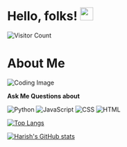 # Hello, folks! <img src="https://raw.githubusercontent.com/MartinHeinz/MartinHeinz/master/wave.gif" width="30px">

![Visitor Count](https://profile-counter.glitch.me/{harishkumar59}/count.svg)

<h1> About Me </h1>

<img src="https://source.unsplash.com/1200x400/?coding" alt="Coding Image">

<p>
<b>Ask Me Questions about</b>

![Python](https://img.shields.io/badge/python-3670A0?style=for-the-badge&logo=python&logoColor=ffdd54)
![JavaScript](https://img.shields.io/badge/javascript-%23323330.svg?style=for-the-badge&logo=javascript&logoColor=%23F7DF1E)
![CSS](https://img.shields.io/badge/css-%231572B6.svg?style=for-the-badge&logo=css3&logoColor=white)
![HTML](https://img.shields.io/badge/html-%23E34F26.svg?style=for-the-badge&logo=html5&logoColor=white)

[![Top Langs](https://github-readme-stats.vercel.app/api/top-langs/?username=harishkumar59&layout=compact)](https://github.com/harishkumar59/harishkumar59)
</p>

[![Harish's GitHub stats](https://github-readme-stats.vercel.app/api?username=harishkumar59)](https://github.com/harishkumar59/harishkumar59)
